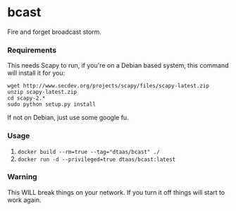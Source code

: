 # bcast

Fire and forget broadcast storm.

### Requirements

This needs Scapy to run, if you're on a Debian based system, this command will install it for you:  

```shell
wget http://www.secdev.org/projects/scapy/files/scapy-latest.zip
unzip scapy-latest.zip
cd scapy-2.*
sudo python setup.py install
```

If not on Debian, just use some google fu.

### Usage
1. `docker build --rm=true --tag="dtaas/bcast" ./`
2. `docker run -d --privileged=true dtaas/bcast:latest`

### Warning
This WILL break things on your network. If you turn it off things will start to work again.
